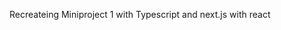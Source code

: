 Recreateing Miniproject 1 with Typescript and next.js with react

<!-- https://www.youtube.com/watch?v=cZ0YsVpA1Ps -->
<!-- https://github.com/bocacode/react-image-upload -->
<!-- https://stackademic.com/blog/how-to-implement-a-reusable-modal-component-in-react-and-typescript -->

<!-- https://miroslavpetrik.medium.com/lets-create-a-generic-select-component-in-react-typescript-fa720da0e015 -->

<!-- add sorting -->
<!-- add backend -->
<!-- add database -->
<!-- add customisable effects to choose from like background colours border colours animations text and shapes  -->
